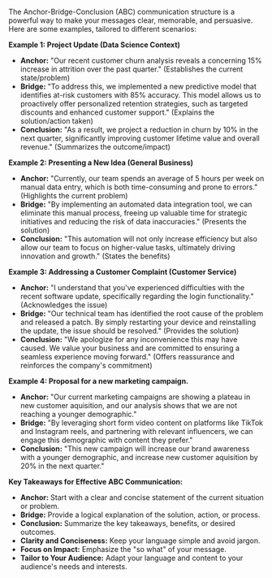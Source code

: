 The Anchor-Bridge-Conclusion (ABC) communication structure is a powerful way to make your messages clear, memorable, and persuasive. Here are some examples, tailored to different scenarios:



**Example 1: Project Update (Data Science Context)**

*   **Anchor:** "Our recent customer churn analysis reveals a concerning 15% increase in attrition over the past quarter." (Establishes the current state/problem)
*   **Bridge:** "To address this, we implemented a new predictive model that identifies at-risk customers with 85% accuracy. This model allows us to proactively offer personalized retention strategies, such as targeted discounts and enhanced customer support." (Explains the solution/action taken)
*   **Conclusion:** "As a result, we project a reduction in churn by 10% in the next quarter, significantly improving customer lifetime value and overall revenue." (Summarizes the outcome/impact)

**Example 2: Presenting a New Idea (General Business)**

*   **Anchor:** "Currently, our team spends an average of 5 hours per week on manual data entry, which is both time-consuming and prone to errors." (Highlights the current problem)
*   **Bridge:** "By implementing an automated data integration tool, we can eliminate this manual process, freeing up valuable time for strategic initiatives and reducing the risk of data inaccuracies." (Presents the solution)
*   **Conclusion:** "This automation will not only increase efficiency but also allow our team to focus on higher-value tasks, ultimately driving innovation and growth." (States the benefits)

**Example 3: Addressing a Customer Complaint (Customer Service)**

*   **Anchor:** "I understand that you've experienced difficulties with the recent software update, specifically regarding the login functionality." (Acknowledges the issue)
*   **Bridge:** "Our technical team has identified the root cause of the problem and released a patch. By simply restarting your device and reinstalling the update, the issue should be resolved." (Provides the solution)
*   **Conclusion:** "We apologize for any inconvenience this may have caused. We value your business and are committed to ensuring a seamless experience moving forward." (Offers reassurance and reinforces the company's commitment)

**Example 4: Proposal for a new marketing campaign.**

*   **Anchor:** "Our current marketing campaigns are showing a plateau in new customer aquisition, and our analysis shows that we are not reaching a younger demographic."
*   **Bridge:** "By leveraging short form video content on platforms like TikTok and Instagram reels, and partnering with relevant influencers, we can engage this demographic with content they prefer."
*   **Conclusion:** "This new campaign will increase our brand awareness with a younger demographic, and increase new customer aquisition by 20% in the next quarter."

**Key Takeaways for Effective ABC Communication:**

*   **Anchor:** Start with a clear and concise statement of the current situation or problem.
*   **Bridge:** Provide a logical explanation of the solution, action, or process.
*   **Conclusion:** Summarize the key takeaways, benefits, or desired outcomes.
*   **Clarity and Conciseness:** Keep your language simple and avoid jargon.
*   **Focus on Impact:** Emphasize the "so what" of your message.
*   **Tailor to Your Audience:** Adapt your language and content to your audience's needs and interests.
